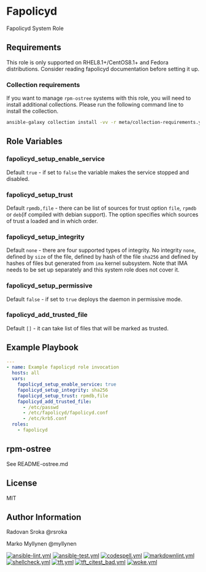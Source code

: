 # Fapolicyd

Fapolicyd System Role

## Requirements

This role is only supported on RHEL8.1+/CentOS8.1+ and Fedora distributions. Consider reading fapolicyd documentation before setting it up.

### Collection requirements

If you want to manage `rpm-ostree` systems with this role, you will need to
install additional collections.  Please run the following command line to
install the collection.

```bash
ansible-galaxy collection install -vv -r meta/collection-requirements.yml
```

## Role Variables

### fapolicyd_setup_enable_service

Default `true` - if set to `false` the variable makes the service stopped
and disabled.

### fapolicyd_setup_trust

Default `rpmdb,file` - there can be list of sources for trust option `file`, `rpmdb` or `deb`(if compiled with debian support).
The option specifies which sources of trust a loaded and in which order.

### fapolicyd_setup_integrity

Default `none` - there are four supported types of integrity. No integrity `none`, defined by `size` of the file, defined by hash of the file `sha256` and defined by hashes of files but generated from `ima` kernel subsystem. Note that IMA needs to be set up separately and this system role does not cover it.

### fapolicyd_setup_permissive

Default `false` - if set to `true` deploys the daemon in permissive mode.

### fapolicyd_add_trusted_file

Default `[]` - it can take list of files that will be marked as trusted.

## Example Playbook

```yaml
---
- name: Example fapolicyd role invocation
  hosts: all
  vars:
    fapolicyd_setup_enable_service: true
    fapolicyd_setup_integrity: sha256
    fapolicyd_setup_trust: rpmdb,file
    fapolicyd_add_trusted_file:
      - /etc/passwd
      - /etc/fapolicyd/fapolicyd.conf
      - /etc/krb5.conf
  roles:
    - fapolicyd
```

## rpm-ostree

See README-ostree.md

## License

MIT

## Author Information

Radovan Sroka @rsroka

Marko Myllynen @myllynen

[![ansible-lint.yml](https://github.com/linux-system-roles/fapolicyd/actions/workflows/ansible-lint.yml/badge.svg)](https://github.com/linux-system-roles/fapolicyd/actions/workflows/ansible-lint.yml) [![ansible-test.yml](https://github.com/linux-system-roles/fapolicyd/actions/workflows/ansible-test.yml/badge.svg)](https://github.com/linux-system-roles/fapolicyd/actions/workflows/ansible-test.yml) [![codespell.yml](https://github.com/linux-system-roles/fapolicyd/actions/workflows/codespell.yml/badge.svg)](https://github.com/linux-system-roles/fapolicyd/actions/workflows/codespell.yml) [![markdownlint.yml](https://github.com/linux-system-roles/fapolicyd/actions/workflows/markdownlint.yml/badge.svg)](https://github.com/linux-system-roles/fapolicyd/actions/workflows/markdownlint.yml) [![shellcheck.yml](https://github.com/linux-system-roles/fapolicyd/actions/workflows/shellcheck.yml/badge.svg)](https://github.com/linux-system-roles/fapolicyd/actions/workflows/shellcheck.yml) [![tft.yml](https://github.com/linux-system-roles/fapolicyd/actions/workflows/tft.yml/badge.svg)](https://github.com/linux-system-roles/fapolicyd/actions/workflows/tft.yml) [![tft_citest_bad.yml](https://github.com/linux-system-roles/fapolicyd/actions/workflows/tft_citest_bad.yml/badge.svg)](https://github.com/linux-system-roles/fapolicyd/actions/workflows/tft_citest_bad.yml) [![woke.yml](https://github.com/linux-system-roles/fapolicyd/actions/workflows/woke.yml/badge.svg)](https://github.com/linux-system-roles/fapolicyd/actions/workflows/woke.yml)
